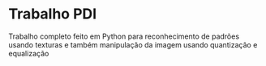 # Trabalho PDI
Trabalho completo feito em Python para reconhecimento de padrões usando texturas e também manipulação da imagem usando quantização e equalização
